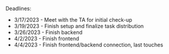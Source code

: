 Deadlines:

* 3/17/2023 - Meet with the TA for initial check-up
* 3/19/2023 - Finish setup and finalize task distribution
* 3/26/2023 - Finish backend 
* 4/2/2023 - Finish frontend
* 4/4/2023 - Finish frontend/backend connection, last touches
